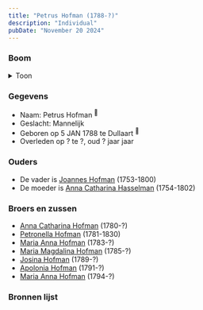 ```yaml
---
title: "Petrus Hofman (1788-?)"
description: "Individual"
pubDate: "November 20 2024"
---
```


### Boom
<details><summary>Toon</summary>

![test](https://www.plantuml.com/plantuml/svg/XP9DQy9048Rl-oi6FRGUXCGOOqNyhA92HLelFSac6NMRpMxONH4H_tlN96qjBNXRPjztvfcFWJPKcKFAYKwOoAYYAOGqIdPA7aGybbmgC8eARRzG6B9dCKB4LCInU6EQcHEac8QeT17I1XLASygGt6IDEDKQpWG0HbB5gDPx5YK2jUvsKyf4hmSUkH3o0Akyb2Q5exAGL5WPpEGsfQ82LCFSSPoc0r2TU5D_Eh9Pprk6FBv0jnFIyBG9fJ4SEpsOBzVW1hu7ZsxRSQ0EpQ06hn8vehanwUJ0-OQAU1CfgNKeRK7hTWDO39UGMsTI61HCQxIK9TfG20fZQlPKCVkQsI3oNv2kXPoE9jx4km_Pp24RLyXs3TwCp38hPn_9VT162rw6xv3R_mFjTeuOnqpihjf26WHFEURKOhejg7AssviJSYwF5lL2oXdNwwM2bFty14gd3UHVFlcgjaAZ3dyNviFtfkylpYyc7xJRy6nRflPAxu-X3_th2GrGnFQaFm40)
</details>

### Gegevens
- Naam: Petrus Hofman <sup><a href="../s00064/" style="text-decoration:none" title="Doopinschrijving Petrus Hofman 05-01-1788">:link:</a></sup>
- Geslacht: Mannelijk
- Geboren op 5 JAN 1788 te Dullaart <sup><a href="../s00064/" style="text-decoration:none" title="Doopinschrijving Petrus Hofman 05-01-1788">:link:</a></sup>
- Overleden op ? te ?, oud ? jaar jaar 

### Ouders
- De vader is [Joannes Hofman](../i00040/) (1753-1800)
- De moeder is [Anna Catharina Hasselman](../i00041/) (1754-1802)

### Broers en zussen
- [Anna Catharina Hofman](../i00042/) (1780-?)
- [Petronella Hofman](../i00030/) (1781-1830)
- [Maria Anna Hofman](../i00043/) (1783-?)
- [Maria Magdalina Hofman](../i00044/) (1785-?)
- [Josina Hofman](../i00046/) (1789-?)
- [Apolonia Hofman](../i00047/) (1791-?)
- [Maria Anna Hofman](../i00048/) (1794-?)

### Bronnen lijst